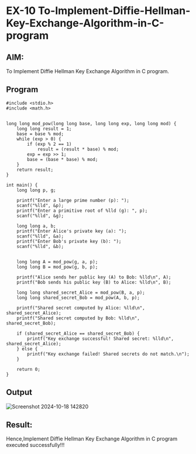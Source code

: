 # EX-10 To-Implement-Diffie-Hellman-Key-Exchange-Algorithm-in-C-program


## AIM:
To Implement Diffie Hellman Key Exchange Algorithm in C program.


## Program
```
#include <stdio.h>
#include <math.h>


long long mod_pow(long long base, long long exp, long long mod) {
    long long result = 1;
    base = base % mod;
    while (exp > 0) {
        if (exp % 2 == 1)
            result = (result * base) % mod;
        exp = exp >> 1;
        base = (base * base) % mod;
    }
    return result;
}

int main() {
    long long p, g; 

    printf("Enter a large prime number (p): ");
    scanf("%lld", &p);
    printf("Enter a primitive root of %lld (g): ", p);
    scanf("%lld", &g);

    long long a, b; 
    printf("Enter Alice's private key (a): ");
    scanf("%lld", &a);
    printf("Enter Bob's private key (b): ");
    scanf("%lld", &b);

    
    long long A = mod_pow(g, a, p); 
    long long B = mod_pow(g, b, p); 

    printf("Alice sends her public key (A) to Bob: %lld\n", A);
    printf("Bob sends his public key (B) to Alice: %lld\n", B);

    long long shared_secret_Alice = mod_pow(B, a, p); 
    long long shared_secret_Bob = mod_pow(A, b, p);   

    printf("Shared secret computed by Alice: %lld\n", shared_secret_Alice);
    printf("Shared secret computed by Bob: %lld\n", shared_secret_Bob);

    if (shared_secret_Alice == shared_secret_Bob) {
        printf("Key exchange successful! Shared secret: %lld\n", shared_secret_Alice);
    } else {
        printf("Key exchange failed! Shared secrets do not match.\n");
    }

    return 0;
}

```
## Output
![Screenshot 2024-10-18 142820](https://github.com/user-attachments/assets/bec65fb2-e060-46c2-97f9-b078d118283b)


## Result:
Hence,Implement Diffie Hellman Key Exchange Algorithm in C program executed successfully!!!
